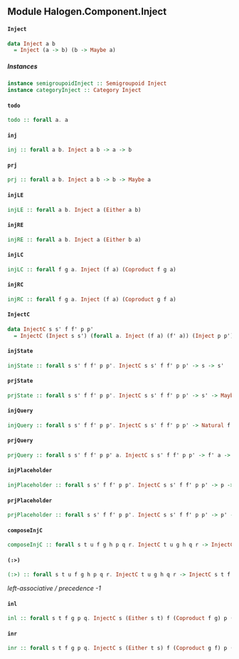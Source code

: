 ## Module Halogen.Component.Inject

#### `Inject`

``` purescript
data Inject a b
  = Inject (a -> b) (b -> Maybe a)
```

##### Instances
``` purescript
instance semigroupoidInject :: Semigroupoid Inject
instance categoryInject :: Category Inject
```

#### `todo`

``` purescript
todo :: forall a. a
```

#### `inj`

``` purescript
inj :: forall a b. Inject a b -> a -> b
```

#### `prj`

``` purescript
prj :: forall a b. Inject a b -> b -> Maybe a
```

#### `injLE`

``` purescript
injLE :: forall a b. Inject a (Either a b)
```

#### `injRE`

``` purescript
injRE :: forall a b. Inject a (Either b a)
```

#### `injLC`

``` purescript
injLC :: forall f g a. Inject (f a) (Coproduct f g a)
```

#### `injRC`

``` purescript
injRC :: forall f g a. Inject (f a) (Coproduct g f a)
```

#### `InjectC`

``` purescript
data InjectC s s' f f' p p'
  = InjectC (Inject s s') (forall a. Inject (f a) (f' a)) (Inject p p')
```

#### `injState`

``` purescript
injState :: forall s s' f f' p p'. InjectC s s' f f' p p' -> s -> s'
```

#### `prjState`

``` purescript
prjState :: forall s s' f f' p p'. InjectC s s' f f' p p' -> s' -> Maybe s
```

#### `injQuery`

``` purescript
injQuery :: forall s s' f f' p p'. InjectC s s' f f' p p' -> Natural f f'
```

#### `prjQuery`

``` purescript
prjQuery :: forall s s' f f' p p' a. InjectC s s' f f' p p' -> f' a -> Maybe (f a)
```

#### `injPlaceholder`

``` purescript
injPlaceholder :: forall s s' f f' p p'. InjectC s s' f f' p p' -> p -> p'
```

#### `prjPlaceholder`

``` purescript
prjPlaceholder :: forall s s' f f' p p'. InjectC s s' f f' p p' -> p' -> Maybe p
```

#### `composeInjC`

``` purescript
composeInjC :: forall s t u f g h p q r. InjectC t u g h q r -> InjectC s t f g p q -> InjectC s u f h p r
```

#### `(:>)`

``` purescript
(:>) :: forall s t u f g h p q r. InjectC t u g h q r -> InjectC s t f g p q -> InjectC s u f h p r
```

_left-associative / precedence -1_

#### `inl`

``` purescript
inl :: forall s t f g p q. InjectC s (Either s t) f (Coproduct f g) p (Either p q)
```

#### `inr`

``` purescript
inr :: forall s t f g p q. InjectC s (Either t s) f (Coproduct g f) p (Either q p)
```


